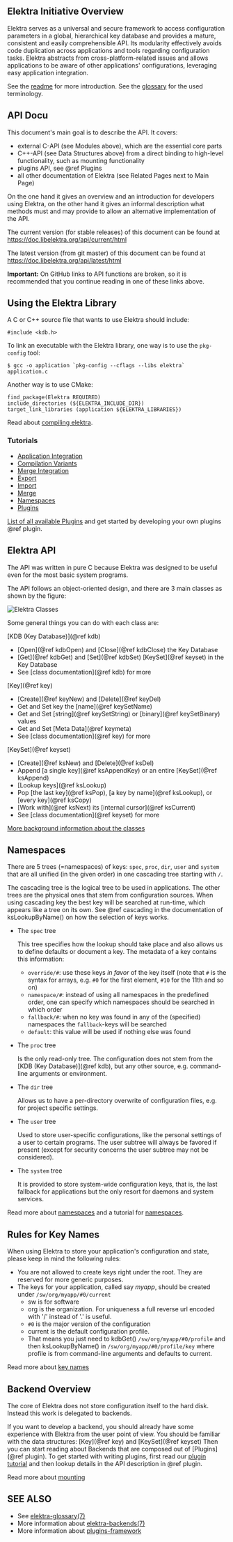 ## Elektra Initiative Overview

Elektra serves as a universal and secure framework to access configuration
parameters in a global, hierarchical key database and provides a mature,
consistent and easily comprehensible API. Its modularity effectively
avoids code duplication across applications and tools regarding
configuration tasks. Elektra abstracts from cross-platform-related issues
and allows applications to be aware of other applications' configurations,
leveraging easy application integration.

See the [readme](/README.md) for more introduction.
See the [glossary](/doc/help/elektra-glossary.md) for the used
terminology.

## API Docu

This document's main goal is to describe the API.
It covers:

- external C-API (see Modules above), which are the essential core parts
- C++-API (see Data Structures above) from a direct binding to high-level
  functionality, such as mounting functionality
- plugins API, see @ref Plugins
- all other documentation of Elektra (see Related Pages next to Main Page)

On the one hand it gives an overview and an introduction for
developers using Elektra, on the
other hand it gives an informal description what methods must and may provide
to allow an alternative implementation of the API.

The current version (for stable releases) of this document can be found at
https://doc.libelektra.org/api/current/html

The latest version (from git master) of this document can be found at
https://doc.libelektra.org/api/latest/html

**Important:** On GitHub links to API functions are broken, so it is recommended that you continue
reading in one of these links above.

## Using the Elektra Library

A C or C++ source file that wants to use Elektra should include:

    #include <kdb.h>

To link an executable with the Elektra library, one way is to
use the `pkg-config` tool:

    $ gcc -o application `pkg-config --cflags --libs elektra` application.c

Another way is to use CMake:

    find_package(Elektra REQUIRED)
    include_directories (${ELEKTRA_INCLUDE_DIR})
    target_link_libraries (application ${ELEKTRA_LIBRARIES})

Read about [compiling elektra](/doc/COMPILE.md).

### Tutorials

- [Application Integration](/doc/tutorials/application-integration.md)
- [Compilation Variants](/doc/tutorials/compilation-variants.md)
- [Merge Integration](/doc/tutorials/elektra-merge-integration.md)
- [Export](/doc/tutorials/export.md)
- [Import](/doc/tutorials/import.md)
- [Merge](/doc/tutorials/merge.md)
- [Namespaces](/doc/tutorials/namespaces.md)
- [Plugins](/doc/tutorials/plugins.md)

[List of all available Plugins](/src/plugins/) and get started by developing
your own plugins @ref plugin.

## Elektra API

The API was written in pure C because Elektra was designed to be useful
even for the most basic system programs.

The API follows an object-oriented design, and there are 3 main classes
as shown by the figure:

![Elektra Classes](/doc/images/classes.png)

Some general things you can do with each class are:

[KDB (Key Database)](@ref kdb)

- [Open](@ref kdbOpen) and [Close](@ref kdbClose) the Key Database
- [Get](@ref kdbGet) and [Set](@ref kdbSet)
  [KeySet](@ref keyset) in the Key Database
- See [class documentation](@ref kdb) for more

[Key](@ref key)

- [Create](@ref keyNew) and [Delete](@ref keyDel)
- Get and Set key the [name](@ref keySetName)
- Get and Set [string](@ref keySetString) or [binary](@ref keySetBinary) values
- Get and Set [Meta Data](@ref keymeta)
- See [class documentation](@ref key) for more

[KeySet](@ref keyset)

- [Create](@ref ksNew) and [Delete](@ref ksDel)
- Append [a single key](@ref ksAppendKey) or an
  entire [KeySet](@ref ksAppend)
- [Lookup keys](@ref ksLookup)
- Pop [the last key](@ref ksPop), [a key by name](@ref ksLookup),
  or [every key](@ref ksCopy)
- [Work with](@ref ksNext) its [internal cursor](@ref ksCurrent)
- See [class documentation](@ref keyset) for more

[More background information about the classes](/doc/dev/classes.md)

## Namespaces

There are 5 trees (=namespaces) of keys: `spec`, `proc`, `dir`, `user` and `system`
that are all unified (in the given order) in one cascading tree starting with `/`.

The cascading tree is the logical tree to be used in applications.
The other trees are the physical ones that stem from configuration sources.
When using cascading key the best key will be searched at run-time,
which appears like a tree on its own.
See @ref cascading in the documentation of ksLookupByName() on how the selection
of keys works.

- The `spec` tree

  This tree specifies how the lookup should take place and also allows us to
  define defaults or document a key.
  The metadata of a key contains this information:

  - `override/#`: use these keys _in favor_ of the key itself (note that
    `#` is the syntax for arrays, e.g. `#0` for the first element, `#10` for the 11th and so on)
  - `namespace/#`: instead of using all namespaces in the predefined order,
    one can specify which namespaces should be searched in which order
  - `fallback/#`: when no key was found in any of the (specified) namespaces
    the `fallback`-keys will be searched
  - `default`: this value will be used if nothing else was found

- The `proc` tree

  Is the only read-only tree. The configuration does not stem from the
  [KDB (Key Database)](@ref kdb), but any other source, e.g. command-line arguments or environment.

- The `dir` tree

  Allows us to have a per-directory overwrite of configuration files, e.g.
  for project specific settings.

- The `user` tree

  Used to store user-specific configurations, like the personal settings
  of a user to certain programs. The user subtree will always be favored
  if present (except for security concerns the user subtree may not be considered).

- The `system` tree

  It is provided to store system-wide configuration keys, that is,
  the last fallback for applications but the only resort for
  daemons and system services.

Read more about [namespaces](/doc/help/elektra-namespaces.md)
and a tutorial for [namespaces](/doc/tutorials/namespaces.md).

## Rules for Key Names

When using Elektra to store your application's configuration and state,
please keep in mind the following rules:

- You are not allowed to create keys right under the root.
  They are reserved for more generic purposes.
- The keys for your application, called say _myapp_, should be created under
  `/sw/org/myapp/#0/current`
  - sw is for software
  - org is the organization. For uniqueness a full reverse url encoded with '/' instead of '.' is useful.
  - `#0` is the major version of the configuration
  - current is the default configuration profile.
  - That means you just need to kdbGet() `/sw/org/myapp/#0/profile`
    and then ksLookupByName() in `/sw/org/myapp/#0/profile/key` where
    profile is from command-line arguments and defaults to current.

Read more about [key names](/doc/help/elektra-key-names.md)

## Backend Overview

The core of Elektra does not store configuration itself to the
hard disk. Instead this work is delegated to backends.

If you want to develop a backend, you should already have some experience
with Elektra from the user point of view. You should be familiar with
the data structures: [Key](@ref key) and [KeySet](@ref keyset)
Then you can start reading about Backends that are composed out of
[Plugins](@ref plugin).
To get started with writing plugins, first read our [plugin tutorial](/doc/tutorials/plugins.md)
and then lookup details in the API description in @ref plugin.

Read more about [mounting](/doc/help/elektra-mounting.md)

## SEE ALSO

- See [elektra-glossary(7)](/doc/help/elektra-glossary.md)
- More information about [elektra-backends(7)](/doc/help/elektra-backends.md)
- More information about [plugins-framework](/doc/dev/plugins-framework.md)
